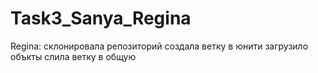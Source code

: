 # Task3_Sanya_Regina
Regina: 
склонировала репозиторий
создала ветку
в юнити загрузило объкты
слила ветку в общую

